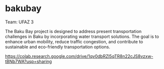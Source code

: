 # bakubay
Team: UFAZ 3

The Baku Bay project is designed to address present transportation challenges in Baku by incorporating water transport solutions. The goal is to enhance urban mobility, reduce traffic congestion, and contribute to sustainable and eco-friendly transportation options.


https://colab.research.google.com/drive/1qv0dbRZl5qTR8n22cJS8vzxw-tBNb7WA?usp=sharing
